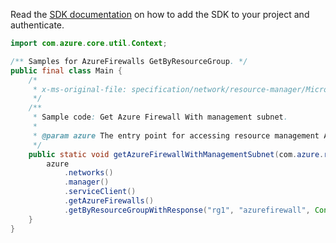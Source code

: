 Read the [SDK documentation](https://github.com/Azure/azure-sdk-for-java/blob/azure-resourcemanager_2.12.0/sdk/resourcemanager/azure-resourcemanager/README.md) on how to add the SDK to your project and authenticate.

```java
import com.azure.core.util.Context;

/** Samples for AzureFirewalls GetByResourceGroup. */
public final class Main {
    /*
     * x-ms-original-file: specification/network/resource-manager/Microsoft.Network/stable/2021-05-01/examples/AzureFirewallGetWithMgmtSubnet.json
     */
    /**
     * Sample code: Get Azure Firewall With management subnet.
     *
     * @param azure The entry point for accessing resource management APIs in Azure.
     */
    public static void getAzureFirewallWithManagementSubnet(com.azure.resourcemanager.AzureResourceManager azure) {
        azure
            .networks()
            .manager()
            .serviceClient()
            .getAzureFirewalls()
            .getByResourceGroupWithResponse("rg1", "azurefirewall", Context.NONE);
    }
}
```
